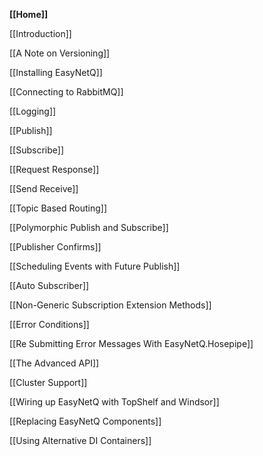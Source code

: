 **[[Home]]**

[[Introduction]]

[[A Note on Versioning]]

[[Installing EasyNetQ]]

[[Connecting to RabbitMQ]]

[[Logging]]

[[Publish]]

[[Subscribe]]

[[Request Response]]

[[Send Receive]]

[[Topic Based Routing]]

[[Polymorphic Publish and Subscribe]]

[[Publisher Confirms]]

[[Scheduling Events with Future Publish]]

[[Auto Subscriber]]

[[Non-Generic Subscription Extension Methods]]

[[Error Conditions]]

[[Re Submitting Error Messages With EasyNetQ.Hosepipe]]

[[The Advanced API]]

[[Cluster Support]]

[[Wiring up EasyNetQ with TopShelf and Windsor]]

[[Replacing EasyNetQ Components]]

[[Using Alternative DI Containers]]